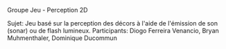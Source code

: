 
Groupe Jeu - Perception 2D

Sujet: Jeu basé sur la perception des décors à l'aide de l'émission de son (sonar) ou de flash lumineux.
Participants: Diogo Ferreira Venancio, Bryan Muhmenthaler, Dominique Ducommun
